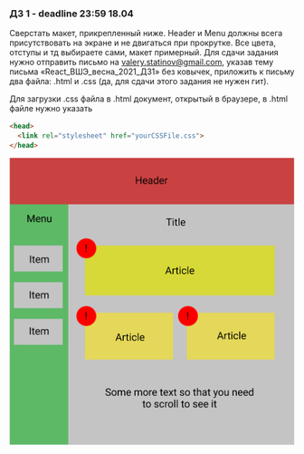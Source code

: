 ### **ДЗ 1** - deadline 23:59 18.04
Сверстать макет, прикрепленный ниже. Header и Menu должны всега присутствовать на экране и не двигаться при прокрутке. Все цвета, отступы и тд выбираете сами, макет примерный.
Для сдачи задания нужно отправить письмо на valery.statinov@gmail.com, указав тему письма «React_ВШЭ_весна_2021_ДЗ1» без ковычек, приложить к письму два файла: .html и .css (да, для сдачи этого задания не нужен гит).

Для загрузки .css файла в .html документ, открытый в браузере, в .html файле нужно указать
```html
<head>
  <link rel="stylesheet" href="yourCSSFile.css">
</head>
```

![](./hw1.png)